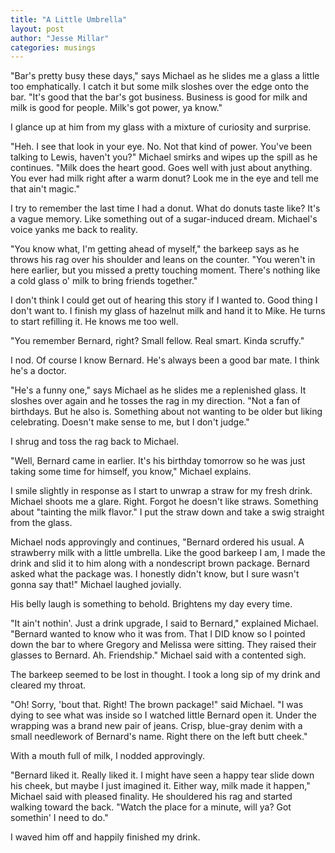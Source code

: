 ```yaml
---
title: "A Little Umbrella"
layout: post
author: "Jesse Millar"
categories: musings
---
```


"Bar's pretty busy these days," says Michael as he slides me a glass a little too emphatically. I catch it but some milk sloshes over the edge onto the bar. "It's good that the bar's got business. Business is good for milk and milk is good for people. Milk's got power, ya know."

I glance up at him from my glass with a mixture of curiosity and surprise.

"Heh. I see that look in your eye. No. Not that kind of power. You've been talking to Lewis, haven't you?" Michael smirks and wipes up the spill as he continues. "Milk does the heart good. Goes well with just about anything. You ever had milk right after a warm donut? Look me in the eye and tell me that ain't magic."

I try to remember the last time I had a donut. What do donuts taste like? It's a vague memory. Like something out of a sugar-induced dream. Michael's voice yanks me back to reality.

"You know what, I'm getting ahead of myself," the barkeep says as he throws his rag over his shoulder and leans on the counter. "You weren't in here earlier, but you missed a pretty touching moment. There's nothing like a cold glass o' milk to bring friends together."

I don't think I could get out of hearing this story if I wanted to. Good thing I don't want to. I finish my glass of hazelnut milk and hand it to Mike. He turns to start refilling it. He knows me too well.

"You remember Bernard, right? Small fellow. Real smart. Kinda scruffy."

I nod. Of course I know Bernard. He's always been a good bar mate. I think he's a doctor.

"He's a funny one," says Michael as he slides me a replenished glass. It sloshes over again and he tosses the rag in my direction. "Not a fan of birthdays. But he also is. Something about not wanting to be older but liking celebrating. Doesn't make sense to me, but I don't judge."

I shrug and toss the rag back to Michael.

"Well, Bernard came in earlier. It's his birthday tomorrow so he was just taking some time for himself, you know," Michael explains.

I smile slightly in response as I start to unwrap a straw for my fresh drink. Michael shoots me a glare. Right. Forgot he doesn't like straws. Something about "tainting the milk flavor." I put the straw down and take a swig straight from the glass.

Michael nods approvingly and continues, "Bernard ordered his usual. A strawberry milk with a little umbrella. Like the good barkeep I am, I made the drink and slid it to him along with a nondescript brown package. Bernard asked what the package was. I honestly didn't know, but I sure wasn't gonna say that!" Michael laughed jovially.

His belly laugh is something to behold. Brightens my day every time.

"It ain't nothin'. Just a drink upgrade, I said to Bernard," explained Michael. "Bernard wanted to know who it was from. That I DID know so I pointed down the bar to where Gregory and Melissa were sitting. They raised their glasses to Bernard. Ah. Friendship." Michael said with a contented sigh.

The barkeep seemed to be lost in thought. I took a long sip of my drink and cleared my throat.

"Oh! Sorry, 'bout that. Right! The brown package!" said Michael. "I was dying to see what was inside so I watched little Bernard open it. Under the wrapping was a brand new pair of jeans. Crisp, blue-gray denim with a small needlework of Bernard's name. Right there on the left butt cheek."

With a mouth full of milk, I nodded approvingly.

"Bernard liked it. Really liked it. I might have seen a happy tear slide down his cheek, but maybe I just imagined it. Either way, milk made it happen," Michael said with pleased finality. He shouldered his rag and started walking toward the back. "Watch the place for a minute, will ya? Got somethin' I need to do."

I waved him off and happily finished my drink.
